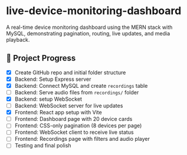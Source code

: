 # live-device-monitoring-dashboard
A real-time device monitoring dashboard using the MERN stack with MySQL, demonstrating pagination, routing, live updates, and media playback.

## 🚧 Project Progress

- [x] Create GitHub repo and initial folder structure
- [x] Backend: Setup Express server
- [x] Backend: Connect MySQL and create `recordings` table
- [ ] Backend: Serve audio files from `recordings/` folder
- [x] Backend: setup WebSocket 
- [ ] Backend: WebSocket server for live updates
- [x] Frontend: React app setup with Vite
- [ ] Frontend: Dashboard page with 20 device cards
- [ ] Frontend: CSS-only pagination (8 devices per page)
- [ ] Frontend: WebSocket client to receive live status
- [ ] Frontend: Recordings page with filters and audio player
- [ ] Testing and final polish
